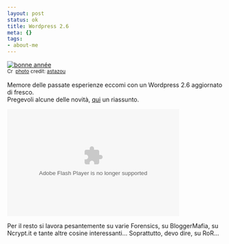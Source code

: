 ```yaml
--- 
layout: post
status: ok
title: Wordpress 2.6
meta: {}
tags: 
- about-me
---
```

<a href="http://www.flickr.com/photos/58091561@N00/80224555/" title="bonne année" target="_blank"><img src="http://farm1.static.flickr.com/37/80224555_99866e6b61.jpg" alt="bonne année" border="0" /></a>  
<small><a href="http://creativecommons.org/licenses/by-nc-nd/2.0/" title="Attribution-NonCommercial-NoDerivs License" target="_blank"><img src="http://www.lastknight.com/wp-content/plugins/photo-dropper/images/cc.png" alt="Creative Commons License" border="0" width="16" height="16" align="absmiddle" /></a> <a href="http://www.photodropper.com/photos/" target="_blank">photo</a> credit: <a href="http://www.flickr.com/photos/58091561@N00/80224555/" title="astazou" target="_blank">astazou</a></small>  
  
Memore delle passate esperienze eccomi con un Wordpress 2.6 aggiornato di fresco.  
Pregevoli alcune delle novità, [qui][1] un riassunto.  
  
<embed src="http://v.wordpress.com/mARhRBcT/fmt_std" type="application/x-shockwave-flash" width="400" height="250" flashvars="blog_domain=http://wordpress.org/development/2008/07/wordpress-26/&width=400&height=250"> </embed>  
  
Per il resto si lavora pesantemente su varie Forensics, su BloggerMafia, su Ncrypt.it e tante altre cosine interessanti... Soprattutto, devo dire, su RoR...  
  
  
  
[1]: http://wordpress.org/development/2008/07/wordpress-26-tyner/ 
